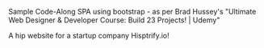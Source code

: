 Sample Code-Along SPA using bootstrap - as per Brad Hussey's "Ultimate Web Designer &amp; Developer Course: Build 23 Projects! | Udemy"


A hip website for a startup company Hisptrify.io!